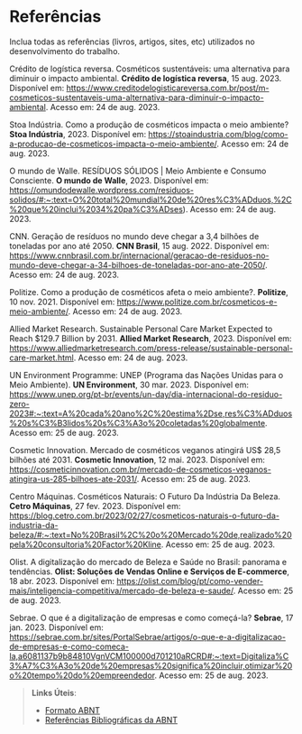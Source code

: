 # Referências

Inclua todas as referências (livros, artigos, sites, etc) utilizados no desenvolvimento do trabalho.

Crédito de logística reversa. Cosméticos sustentáveis: uma alternativa para diminuir o impacto ambiental. **Crédito de logística reversa**, 15 aug. 2023. Disponível em: https://www.creditodelogisticareversa.com.br/post/m-cosmeticos-sustentaveis-uma-alternativa-para-diminuir-o-impacto-ambiental. Acesso em: 24 de aug. 2023.

Stoa Indústria. Como a produção de cosméticos impacta o meio ambiente? **Stoa Indústria**, 2023. 
Disponível em: https://stoaindustria.com/blog/como-a-producao-de-cosmeticos-impacta-o-meio-ambiente/. Acesso em: 24 de aug. 2023.

O mundo de Walle. RESÍDUOS SÓLIDOS | Meio Ambiente e Consumo Consciente. **O mundo de Walle**, 2023. Disponível em: https://omundodewalle.wordpress.com/residuos-solidos/#:~:text=O%20total%20mundial%20de%20res%C3%ADduos,%2C%20que%20inclui%2034%20pa%C3%ADses). Acesso em: 24 de aug. 2023.

CNN. Geração de resíduos no mundo deve chegar a 3,4 bilhões de toneladas por ano até 2050. **CNN Brasil**,  15 aug. 2022. Disponível em: https://www.cnnbrasil.com.br/internacional/geracao-de-residuos-no-mundo-deve-chegar-a-34-bilhoes-de-toneladas-por-ano-ate-2050/. Acesso em: 24 de aug. 2023.

Politize. Como a produção de cosméticos afeta o meio ambiente?. **Politize**, 10 nov. 2021. Disponível em: https://www.politize.com.br/cosmeticos-e-meio-ambiente/. Acesso em: 24 de aug. 2023.

Allied Market Research. Sustainable Personal Care Market Expected to Reach $129.7 Billion by 2031. **Allied Market Research**, 2023. Disponível em: https://www.alliedmarketresearch.com/press-release/sustainable-personal-care-market.html. Acesso em: 24 de aug. 2023.

UN Environment Programme: UNEP (Programa das Nações Unidas para o Meio Ambiente). **UN Environment**, 30 mar. 2023. Disponível em: https://www.unep.org/pt-br/events/un-day/dia-internacional-do-residuo-zero-2023#:~:text=A%20cada%20ano%2C%20estima%2Dse,res%C3%ADduos%20s%C3%B3lidos%20s%C3%A3o%20coletadas%20globalmente. Acesso em: 25 de aug. 2023.

Cosmetic Innovation. Mercado de cosméticos veganos atingirá US$ 28,5 bilhões até 2031. **Cosmetic Innovation**, 12 mai. 2023. Disponível em: https://cosmeticinnovation.com.br/mercado-de-cosmeticos-veganos-atingira-us-285-bilhoes-ate-2031/.  Acesso em: 25 de aug. 2023.

Centro Máquinas. Cosméticos Naturais: O Futuro Da Indústria Da Beleza. **Cetro Máquinas**, 27 fev. 2023. Disponível em: https://blog.cetro.com.br/2023/02/27/cosmeticos-naturais-o-futuro-da-industria-da-beleza/#:~:text=No%20Brasil%2C%20o%20Mercado%20de,realizado%20pela%20consultoria%20Factor%20Kline.  Acesso em: 25 de aug. 2023.

Olist. A digitalização do mercado de Beleza e Saúde no Brasil: panorama e tendências. **Olist: Soluções de Vendas Online e Serviços de E-commerce**, 18 abr. 2023. Disponível em: https://olist.com/blog/pt/como-vender-mais/inteligencia-competitiva/mercado-de-beleza-e-saude/. Acesso em: 25 de aug. 2023.

Sebrae. O que é a digitalização de empresas e como começá-la? **Sebrae**, 17 jan. 2023. Disponível em: https://sebrae.com.br/sites/PortalSebrae/artigos/o-que-e-a-digitalizacao-de-empresas-e-como-comeca-la,a6081137b9b84810VgnVCM100000d701210aRCRD#:~:text=Digitaliza%C3%A7%C3%A3o%20de%20empresas%20significa%20incluir,otimizar%20o%20tempo%20do%20empreendedor. Acesso em: 25 de aug. 2023.




> **Links Úteis**:
> - [Formato ABNT](https://www.normastecnicas.com/abnt/trabalhos-academicos/referencias/)
> - [Referências Bibliográficas da ABNT](https://comunidade.rockcontent.com/referencia-bibliografica-abnt/)
